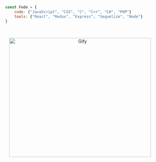 ```js
  const Fede = {
      code: {"JavaScript", "CSS", "C", "C++", "C#", "PHP"}
      tools: {"React", "Redux", "Express", "Sequelize", "Node"}
  }
```
&nbsp;&nbsp;
<div align="center" >
  <img width="450px" height="380px" src="https://cdn.dribbble.com/users/2401141/screenshots/5487982/developers-gif-showcase.gif" alt="Gify"/>
</div>

